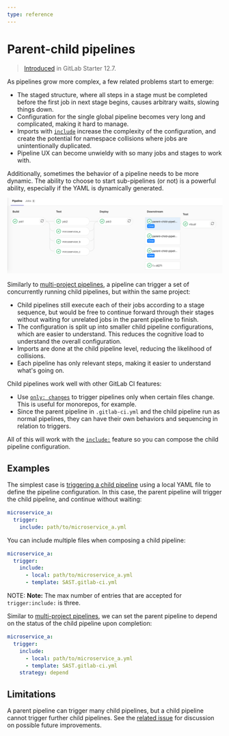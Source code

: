 ```yaml
---
type: reference
---
```


# Parent-child pipelines

> [Introduced](https://gitlab.com/gitlab-org/gitlab/issues/16094) in GitLab Starter 12.7.

As pipelines grow more complex, a few related problems start to emerge:

- The staged structure, where all steps in a stage must be completed before the first
  job in next stage begins, causes arbitrary waits, slowing things down.
- Configuration for the single global pipeline becomes very long and complicated,
  making it hard to manage.
- Imports with [`include`](yaml/README.md#include) increase the complexity of the configuration, and create the potential
  for namespace collisions where jobs are unintentionally duplicated.
- Pipeline UX can become unwieldy with so many jobs and stages to work with.

Additionally, sometimes the behavior of a pipeline needs to be more dynamic. The ability
to choose to start sub-pipelines (or not) is a powerful ability, especially if the
YAML is dynamically generated.

![Parent pipeline graph expanded](img/parent_pipeline_graph_expanded_v12_6.png)

Similarly to [multi-project pipelines](multi_project_pipelines.md), a pipeline can trigger a
set of concurrently running child pipelines, but within the same project:

- Child pipelines still execute each of their jobs according to a stage sequence, but
  would be free to continue forward through their stages without waiting for unrelated
  jobs in the parent pipeline to finish.
- The configuration is split up into smaller child pipeline configurations, which are
  easier to understand. This reduces the cognitive load to understand the overall configuration.
- Imports are done at the child pipeline level, reducing the likelihood of collisions.
- Each pipeline has only relevant steps, making it easier to understand what's going on.

Child pipelines work well with other GitLab CI features:

- Use [`only: changes`](yaml/README.md#onlychangesexceptchanges) to trigger pipelines only when
  certain files change. This is useful for monorepos, for example.
- Since the parent pipeline in `.gitlab-ci.yml` and the child pipeline run as normal
  pipelines, they can have their own behaviors and sequencing in relation to triggers.

All of this will work with the [`include:`](yaml/README.md#include) feature so you can compose
the child pipeline configuration.

## Examples

The simplest case is [triggering a child pipeline](yaml/README.md#trigger-premium) using a
local YAML file to define the pipeline configuration. In this case, the parent pipeline will
trigger the child pipeline, and continue without waiting:

```yaml
microservice_a:
  trigger:
    include: path/to/microservice_a.yml
```

You can include multiple files when composing a child pipeline:

```yaml
microservice_a:
  trigger:
    include:
      - local: path/to/microservice_a.yml
      - template: SAST.gitlab-ci.yml
```

NOTE: **Note:**
The max number of entries that are accepted for `trigger:include:` is three.

Similar to [multi-project pipelines](multi_project_pipelines.md#mirroring-status-from-triggered-pipeline),
we can set the parent pipeline to depend on the status of the child pipeline upon completion:

```yaml
microservice_a:
  trigger:
    include:
      - local: path/to/microservice_a.yml
      - template: SAST.gitlab-ci.yml
    strategy: depend
```

## Limitations

A parent pipeline can trigger many child pipelines, but a child pipeline cannot trigger
further child pipelines. See the [related issue](https://gitlab.com/gitlab-org/gitlab/issues/29651) for discussion on possible future improvements.
